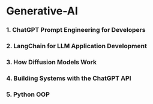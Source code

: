 # Generative-AI
### 1. ChatGPT Prompt Engineering for Developers
### 2. LangChain for LLM Application Development
### 3. How Diffusion Models Work
### 4. Building Systems with the ChatGPT API
### 5. Python OOP
